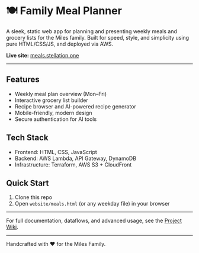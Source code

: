 # 🍽️ Family Meal Planner

A sleek, static web app for planning and presenting weekly meals and grocery lists for the Miles family. Built for speed, style, and simplicity using pure HTML/CSS/JS, and deployed via AWS.

**Live site:** [meals.stellation.one](https://meals.stellation.one)

---

## Features
- Weekly meal plan overview (Mon–Fri)
- Interactive grocery list builder
- Recipe browser and AI-powered recipe generator
- Mobile-friendly, modern design
- Secure authentication for AI tools

## Tech Stack
- Frontend: HTML, CSS, JavaScript
- Backend: AWS Lambda, API Gateway, DynamoDB
- Infrastructure: Terraform, AWS S3 + CloudFront

## Quick Start
1. Clone this repo
2. Open `website/meals.html` (or any weekday file) in your browser

---

For full documentation, dataflows, and advanced usage, see the [Project Wiki](../../wiki).

---

Handcrafted with ❤️ for the Miles Family.

